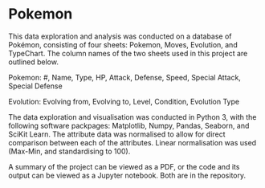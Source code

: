 # Pokemon
This data exploration and analysis was conducted on a database of Pokémon, consisting of four sheets: Pokemon, Moves, Evolution, and TypeChart. The column names of the two sheets used in this project are outlined below.

Pokemon: #, Name, Type, HP, Attack, Defense, Speed, Special Attack, Special Defense

Evolution: Evolving from, Evolving to, Level, Condition, Evolution Type

The data exploration and visualisation was conducted in Python 3, with the following software packpages: Matplotlib, Numpy, Pandas, Seaborn, and SciKit Learn.
The attribute data was normalised to allow for direct comparison between each of the attributes. Linear normalisation was used (Max-Min, and standardising to 100).

A summary of the project can be viewed as a PDF, or the code and its output can be viewed as a Jupyter notebook. Both are in the repository.



